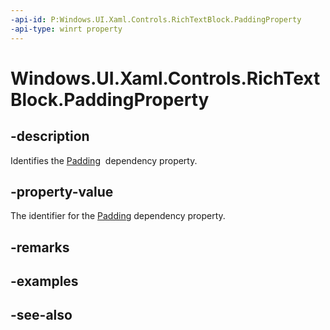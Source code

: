 ```yaml
---
-api-id: P:Windows.UI.Xaml.Controls.RichTextBlock.PaddingProperty
-api-type: winrt property
---
```


<!-- Property syntax
public Windows.UI.Xaml.DependencyProperty PaddingProperty { get; }
-->

# Windows.UI.Xaml.Controls.RichTextBlock.PaddingProperty

## -description
Identifies the [Padding](richtextblock_padding.md)  dependency property.



## -property-value
The identifier for the [Padding](richtextblock_padding.md) dependency property.

## -remarks

## -examples

## -see-also
